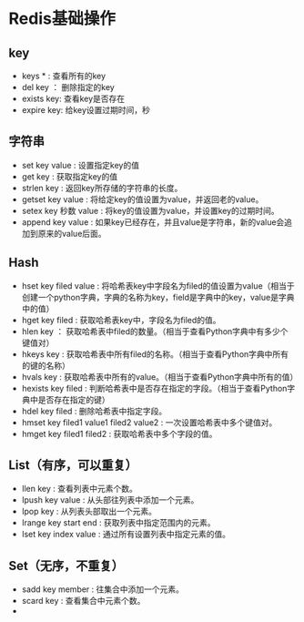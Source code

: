 # Redis基础操作
## key
* keys * : 查看所有的key
* del key ： 删除指定的key
* exists key: 查看key是否存在
* expire key: 给key设置过期时间，秒

## 字符串
* set key value : 设置指定key的值
* get key : 获取指定key的值
* strlen key : 返回key所存储的字符串的长度。
* getset key value : 将给定key的值设置为value，并返回老的value。
* setex key 秒数 value : 将key的值设置为value，并设置key的过期时间。
* append key value : 如果key已经存在，并且value是字符串，新的value会追加到原来的value后面。
## Hash
* hset key filed value : 将哈希表key中字段名为filed的值设置为value（相当于创建一个python字典，字典的名称为key，field是字典中的key，value是字典中的值）
* hget key filed : 获取哈希表key中，字段名为filed的值。
* hlen key ： 获取哈希表中filed的数量。（相当于查看Python字典中有多少个键值对）
* hkeys key : 获取哈希表中所有filed的名称。（相当于查看Python字典中所有的键的名称）
* hvals key : 获取哈希表中所有的value。（相当于查看Python字典中所有的值）
* hexists key filed : 判断哈希表中是否存在指定的字段。（相当于查看Python字典中是否存在指定的键）
* hdel key filed : 删除哈希表中指定字段。
* hmset key filed1 value1 filed2 value2 : 一次设置哈希表中多个键值对。
* hmget key filed1 filed2 : 获取哈希表中多个字段的值。
## List（有序，可以重复）
* llen key : 查看列表中元素个数。
* lpush key value : 从头部往列表中添加一个元素。
* lpop key : 从列表头部取出一个元素。
* lrange key start end : 获取列表中指定范围内的元素。
* lset key index value : 通过所有设置列表中指定元素的值。
## Set（无序，不重复）
* sadd key member : 往集合中添加一个元素。
* scard key : 查看集合中元素个数。
*
